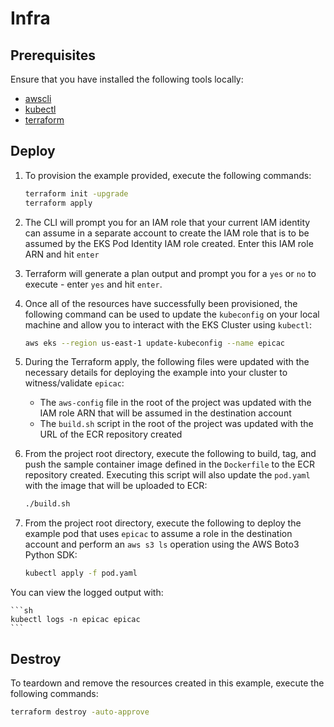 # Infra

## Prerequisites

Ensure that you have installed the following tools locally:

- [awscli](https://docs.aws.amazon.com/cli/latest/userguide/install-cliv2.html)
- [kubectl](https://Kubernetes.io/docs/tasks/tools/)
- [terraform](https://learn.hashicorp.com/tutorials/terraform/install-cli)

## Deploy

1. To provision the example provided, execute the following commands:

    ```sh
    terraform init -upgrade
    terraform apply
    ```

2. The CLI will prompt you for an IAM role that your current IAM identity can assume in a separate account to create the IAM role that is to be assumed by the EKS Pod Identity IAM role created. Enter this IAM role ARN and hit `enter`

3. Terraform will generate a plan output and prompt you for a `yes` or `no` to execute - enter `yes` and hit `enter`.

4. Once all of the resources have successfully been provisioned, the following command can be used to update the `kubeconfig`  on your local machine and allow you to interact with the EKS Cluster using `kubectl`:

    ```sh
    aws eks --region us-east-1 update-kubeconfig --name epicac
    ```
4. During the Terraform apply, the following files were updated with the necessary details for deploying the example into your cluster to witness/validate `epicac`:
    - The `aws-config` file in the root of the project was updated with the IAM role ARN that will be assumed in the destination account
    - The `build.sh` script in the root of the project was updated with the URL of the ECR repository created

5. From the project root directory, execute the following to build, tag, and push the sample container image defined in the `Dockerfile` to the ECR repository created. Executing this script will also update the `pod.yaml` with the image that will be uploaded to ECR:

    ```sh
    ./build.sh
    ```
6. From the project root directory, execute the following to deploy the example pod that uses `epicac` to assume a role in the destination account and perform an `aws s3 ls` operation using the AWS Boto3 Python SDK:

    ```sh
    kubectl apply -f pod.yaml
    ```

You can view the logged output with:

    ```sh
    kubectl logs -n epicac epicac
    ```

## Destroy

To teardown and remove the resources created in this example, execute the following commands:

```sh
terraform destroy -auto-approve
```
